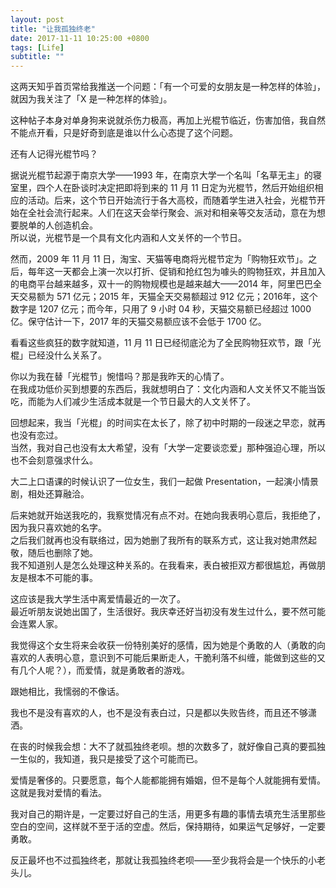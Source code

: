 ```yaml
---
layout: post
title: "让我孤独终老"
date: 2017-11-11 10:25:00 +0800
tags: [Life]
subtitle: ""
---
```

这两天知乎首页常给我推送一个问题：「有一个可爱的女朋友是一种怎样的体验」，就因为我关注了「X 是一种怎样的体验」。

这种帖子本身对单身狗来说就杀伤力极高，再加上光棍节临近，伤害加倍，我自然不能点开看，只是好奇到底是谁以什么心态提了这个问题。   

还有人记得光棍节吗？

据说光棍节起源于南京大学——1993 年，在南京大学一个名叫「名草无主」的寝室里，四个人在卧谈时决定把即将到来的 11 月 11 日定为光棍节，然后开始组织相应的活动。后来，这个节日开始流行于各大高校，而随着学生进入社会，光棍节开始在全社会流行起来。人们在这天会举行聚会、派对和相亲等交友活动，意在为想要脱单的人创造机会。  
所以说，光棍节是一个具有文化内涵和人文关怀的一个节日。

然而，2009 年 11 月 11 日，淘宝、天猫等电商将光棍节定为「购物狂欢节」。之后，每年这一天都会上演一次以打折、促销和抢红包为噱头的购物狂欢，并且加入的电商平台越来越多，双十一的购物规模也是越来越大——2014 年，阿里巴巴全天交易额为 571 亿元；2015 年，天猫全天交易额超过 912 亿元；2016年，这个数字是 1207 亿元；而今年，只用了 9 小时 04 秒，天猫交易额已经超过 1000 亿。保守估计一下，2017 年的天猫交易额应该不会低于 1700 亿。

看看这些疯狂的数字就知道，11 月 11 日已经彻底沦为了全民购物狂欢节，跟「光棍」已经没什么关系了。

你以为我在替「光棍节」惋惜吗？那是我昨天的心情了。   
在我成功低价买到想要的东西后，我就想明白了：文化内涵和人文关怀又不能当饭吃，而能为人们减少生活成本就是一个节日最大的人文关怀了。
     
     
回想起来，我当「光棍」的时间实在太长了，除了初中时期的一段迷之早恋，就再也没有恋过。  
当然，我对自己也没有太大希望，没有「大学一定要谈恋爱」那种强迫心理，所以也不会刻意强求什么。 

大二上口语课的时候认识了一位女生，我们一起做 Presentation，一起演小情景剧，相处还算融洽。

后来她就开始送我吃的，我察觉情况有点不对。在她向我表明心意后，我拒绝了，因为我只喜欢她的名字。        
之后我们就再也没有联络过，因为她删了我所有的联系方式，这让我对她肃然起敬，随后也删除了她。      
我不知道别人是怎么处理这种关系的。在我看来，表白被拒双方都很尴尬，再做朋友是根本不可能的事。 

这应该是我大学生活中离爱情最近的一次了。   
最近听朋友说她出国了，生活很好。我庆幸还好当初没有发生过什么，要不然可能会连累人家。   

我觉得这个女生将来会收获一份特别美好的感情，因为她是个勇敢的人（勇敢的向喜欢的人表明心意，意识到不可能后果断走人，干脆利落不纠缠，能做到这些的又有几个人呢？），而爱情，就是勇敢者的游戏。  

跟她相比，我懦弱的不像话。

我也不是没有喜欢的人，也不是没有表白过，只是都以失败告终，而且还不够潇洒。    

在丧的时候我会想：大不了就孤独终老呗。想的次数多了，就好像自己真的要孤独一生似的，我知道，我只是接受了这个可能而已。   

爱情是奢侈的。只要愿意，每个人能都能拥有婚姻，但不是每个人就能拥有爱情。这就是我对爱情的看法。  

我对自己的期许是，一定要过好自己的生活，用更多有趣的事情去填充生活里那些空白的空间，这样就不至于活的空虚。然后，保持期待，如果运气足够好，一定要勇敢。   

反正最坏也不过孤独终老，那就让我孤独终老呗——至少我将会是一个快乐的小老头儿。